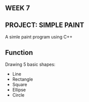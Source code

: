 ## WEEK 7
## PROJECT: SIMPLE PAINT
A simle paint program using C++
## Function
Drawing 5 basic shapes:
* Line
* Rectangle
* Square
* Ellipse
* Circle
